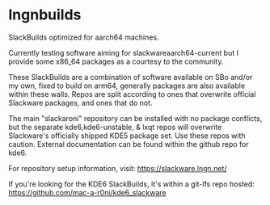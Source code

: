 # lngnbuilds
 SlackBuilds optimized for aarch64 machines.

Currently testing software aiming for slackwareaarch64-current but I provide some x86_64 packages as a courtesy to the community.

These SlackBuilds are a combination of software available on SBo and/or my own, fixed to build on arm64, generally packages are also available within these walls. Repos are split according to ones that overwrite official Slackware packages, and ones that do not.

The main "slackaroni" repository can be installed with no package conflicts, but the separate kde6,kde6-unstable, & lxqt repos will overwrite Slackware's officially shipped KDE5 package set. Use these repos with caution. External documentation can be found within the github repo for kde6.

For repository setup information, visit: https://slackware.lngn.net/

If you're looking for the KDE6 SlackBuilds, it's within a git-lfs repo hosted: https://github.com/mac-a-r0ni/kde6_slackware
